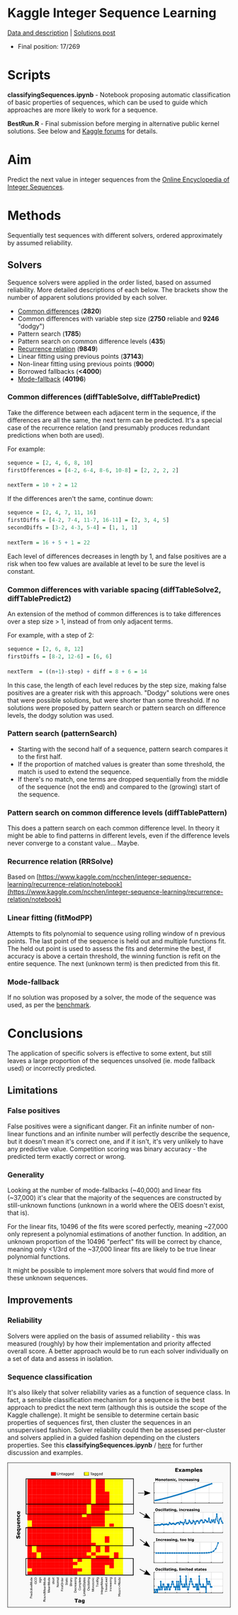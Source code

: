 # Kaggle Integer Sequence Learning
[Data and description](https://www.kaggle.com/c/integer-sequence-learning) | [Solutions post](http://blog.kaggle.com/2016/11/21/integer-sequence-learning-competition-solution-write-up-team-1-618-gareth-jones-laurent-borderie/)

- Final position: 17/269 

# Scripts

**classifyingSequences.ipynb** - Notebook proposing automatic classification of basic properties of sequences, which can be used to guide which approaches are more likely to work for a sequence. 

**BestRun.R** - Final submission before merging in alternative public kernel solutions. See below and [Kaggle forums](https://www.kaggle.com/c/integer-sequence-learning/forums/t/24971/solutions) for details.


# Aim
Predict the next value in integer sequences from the [Online Encyclopedia of Integer Sequences](http://oeis.org/).

# Methods
Sequentially test sequences with different solvers, ordered approximately by assumed reliability. 

## Solvers
Sequence solvers were applied in the order listed, based on assumed reliability. More detailed descriptions of each below. The brackets show the number of apparent solutions provided by each solver.

 - [Common differences](http://www.purplemath.com/modules/nextnumb.htm) (**2820**)
 - Common differences with variable step size (**2750** reliable and **9246** "dodgy")
 - Pattern search (**1785**)
 - Pattern search on common difference levels (**435**)
 - [Recurrence relation](https://en.wikipedia.org/wiki/Recurrence_relation) (**9849**)
 - Linear fitting using previous points (**37143**)
 - Non-linear fitting using previous points (**9000**)
 - Borrowed fallbacks (**<4000**)
 - [Mode-fallback](https://www.kaggle.com/wcukierski/integer-sequence-learning/mode-benchmark/run/255053/code) (**40196**)

### Common differences (diffTableSolve, diffTablePredict)
Take the difference between each adjacent term in the sequence, if the differences are all the same, the next term can be predicted. It's a special case of the recurrence relation (and presumably produces redundant predictions when both are used).

For example: 
```R
sequence = [2, 4, 6, 8, 10]
firstDfferences = [4-2, 6-4, 8-6, 10-8] = [2, 2, 2, 2]

nextTerm = 10 + 2 = 12
```

If the differences aren't the same, continue down: 
```R 
sequence = [2, 4, 7, 11, 16] 
firstDiffs = [4-2, 7-4, 11-7, 16-11] = [2, 3, 4, 5] 
secondDiffs = [3-2, 4-3, 5-4] = [1, 1, 1]

nextTerm = 16 + 5 + 1 = 22
```

Each level of differences decreases in length by 1, and false positives are a risk when too few values are available at level to be sure the level is constant.

### Common differences with variable spacing (diffTableSolve2, diffTablePredict2)
An extension of the method of common differences is to take differences over a step size > 1, instead of from only adjacent terms.

For example, with a step of 2: 
```R
sequence = [2, 6, 8, 12] 
firstDiffs = [8-2, 12-6] = [6, 6]

nextTerm  = ((n+1)-step) + diff = 8 + 6 = 14
```

In this case, the length of each level reduces by the step size, making false positives are a greater risk with this approach. "Dodgy" solutions were ones that were possible solutions, but were shorter than some threshold. If no solutions were proposed by pattern search or pattern search on difference levels, the dodgy solution was used.

### Pattern search (patternSearch)
- Starting with the second half of a sequence, pattern search compares it to the first half.
 - If the proportion of matched values is greater than some threshold, the match is used to extend the sequence.
 - If there's no match, one terms are dropped sequentially from the middle of the sequence (not the end) and compared to the (growing) start of the sequence.

### Pattern search on common difference levels (diffTablePattern)
This does a pattern search on each common difference level. In theory it might be able to find patterns in different levels, even if the difference levels never converge to a constant value... Maybe.

### Recurrence relation (RRSolve)
Based on [https://www.kaggle.com/ncchen/integer-sequence-learning/recurrence-relation/notebook](https://www.kaggle.com/ncchen/integer-sequence-learning/recurrence-relation/notebook)

### Linear fitting (fitModPP)
Attempts to fits polynomial to sequence using rolling window of n previous points. The last point of the sequence is held out and multiple functions fit. The held out point is used to assess the fits and determine the best, if accuracy is above a certain threshold, the winning function is refit on the entire sequence. The next (unknown term) is then predicted from this fit.

### Mode-fallback
If no solution was proposed by a solver, the mode of the sequence was used, as per the [benchmark](https://www.kaggle.com/wcukierski/integer-sequence-learning/mode-benchmark/run/255053).

# Conclusions
The application of specific solvers is effective to some extent, but still leaves a large proportion of the sequences unsolved (ie. mode fallback used) or incorrectly predicted.

## Limitations

### False positives
False positives were a significant danger. Fit an infinite number of non-linear functions and an infinite number will perfectly describe the sequence, but it doesn't mean it's correct one, and if it isn't, it's very unlikely to have any predictive value. Competition scoring was binary accuracy - the predicted term exactly correct or wrong.

### Generality

Looking at the number of mode-fallbacks (~40,000) and linear fits (~37,000) it's clear that the majority of the sequences are constructed by still-unknown functions (unknown in a world where the OEIS doesn't exist, that is).

For the linear fits, 10496 of the fits were scored perfectly, meaning ~27,000 only represent a polynomial estimations of another function. In addition, an unknown proportion of the 10496 "perfect" fits will be correct by chance, meaning only <1/3rd of the ~37,000 linear fits are likely to be true linear polynomial functions.

It might be possible to implement more solvers that would find more of these unknown sequences.

## Improvements

### Reliability
Solvers were applied on the basis of assumed reliability - this was measured (roughly) by how their implementation and priority affected overall score. A better approach would be to run each solver individually on a set of data and assess in isolation.

### Sequence classification
It's also likely that solver reliability varies as a function of sequence class. In fact, a sensible classification mechanism for a sequence is the best approach to predict the next term (although this is outside the scope of the Kaggle challenge). It might be sensible to determine certain basic properties of sequences first, then cluster the sequences in an unsupervised fashion. Solver reliability could then be assessed per-cluster and solvers applied in a guided fashion depending on the clusters properties. See this **classifyingSequences.ipynb** / [here](https://www.kaggle.com/garethjns/integer-sequence-learning/classifying-tagging-sequences) for further discussion and examples.

![Sequence classifcation](Images/figure2.png)

